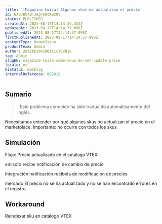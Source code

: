 ```yaml
---
title: '[Magazine Luiza] Algunos skus no actualizan el precio'
id: NXb7Bb4BTJepPphcK9z0V
status: PUBLISHED
createdAt: 2023-08-17T14:14:36.434Z
updatedAt: 2023-08-17T14:14:37.098Z
publishedAt: 2023-08-17T14:14:37.098Z
firstPublishedAt: 2023-08-17T14:14:37.098Z
contentType: knownIssue
productTeam: Admin
author: 2mXZkbi0oi061KicTExNjo
tag: Admin
slugEN: magazine-luiza-some-skus-do-not-update-price
locale: es
kiStatus: Backlog
internalReference: 882919
---
```


## Sumario

>ℹ️ Este problema conocido ha sido traducido automáticamente del inglés.


Necesitamos entender por qué algunos skus no actualizan el precio en el marketplace.
Importante: no ocurre con todos los skus


##

## Simulación


Flujo: Precio actualizado en el catálogo VTEX

emisora
recibe notificación de cambio de precio

Integración
notificación recibida de modificación de precios

mercado
El precio no se ha actualizado y no se han encontrado errores en el registro



## Workaround


Reindexar sku en catálogo VTEX





